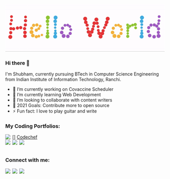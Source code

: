 <p align="center">
  <img src="hello.gif">
</p>

### Hi there 👋
I'm Shubham, currently pursuing BTech in Computer Science Engineering from Indian Institute of Information Technology, Ranchi.

- 🔭 I’m currently working on Covaccine Scheduler
- 🌱 I’m currently learning Web Development
- 👯 I’m looking to collaborate with content writers
- 🥅 2021 Goals: Contribute more to open source
- ⚡ Fun fact: I love to play guitar and write

### My Coding Portfolios:

[<img align="left" width="22px" src="https://cdn.jsdelivr.net/npm/simple-icons@3.13.0/icons/codechef.svg" />] [Codechef](https://www.codechef.com/users/cafeinecoder25) <br/>
[<img align="left" width="22px" src="https://cdn.jsdelivr.net/npm/simple-icons@3.13.0/icons/codeforces.svg" />][Codeforces]
[<img align="left" width="22px" src="https://cdn.jsdelivr.net/npm/simple-icons@3.13.0/icons/hackerearth.svg" />][HackerEarth]
[<img align="left" width="22px" src="https://cdn.jsdelivr.net/npm/simple-icons@3.13.0/icons/hackerrank.svg" />][HackerRank]


<br />

### Connect with me:

[<img align="left" width="22px" src="https://cdn.jsdelivr.net/npm/simple-icons@v3/icons/linkedin.svg" />][linkedin]
[<img align="left" width="22px" src="https://cdn.jsdelivr.net/npm/simple-icons@v3/icons/twitter.svg" />][twitter]
[<img align="left" width="22px" src="https://cdn.jsdelivr.net/npm/simple-icons@v3/icons/instagram.svg" />][instagram]

<br />

[twitter]: https://twitter.com/shu6h_am
[instagram]: https://instagram.com/shu6h.am
[linkedin]: https://www.linkedin.com/in/caffeinecoder25/
[Codechef]: https://www.codechef.com/users/cafeinecoder25
[Codeforces]: https://codeforces.com/profile/caffeine_coder25
[HackerEarth]: https://www.hackerearth.com/@caffeine_coder25
[HackerRank]: https://www.hackerrank.com/caffeine_coder25
